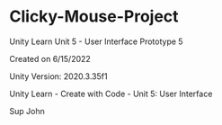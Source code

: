 # Clicky-Mouse-Project
Unity Learn Unit 5 - User Interface Prototype 5

Created on 6/15/2022

Unity Version: 2020.3.35f1

Unity Learn - Create with Code - Unit 5: User Interface


Sup John
